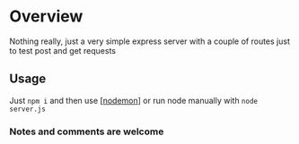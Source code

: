 # Overview

Nothing really, just a very simple express server with a couple of routes just to test post and get requests

## Usage

Just ```npm i``` and then use [[nodemon](https://nodemon.io/)] or run node manually with ```node server.js```

### Notes and comments are welcome

